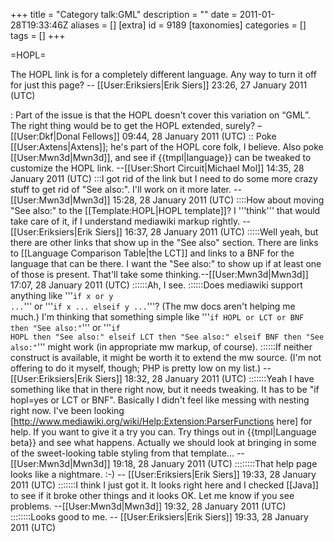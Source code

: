 +++
title = "Category talk:GML"
description = ""
date = 2011-01-28T19:33:46Z
aliases = []
[extra]
id = 9189
[taxonomies]
categories = []
tags = []
+++

=HOPL=

The HOPL link is for a completely different language. Any way to turn it off for just this page? -- [[User:Eriksiers|Erik Siers]] 23:26, 27 January 2011 (UTC)

: Part of the issue is that the HOPL doesn't cover this variation on “GML”. The right thing would be to get the HOPL extended, surely? –[[User:Dkf|Donal Fellows]] 09:44, 28 January 2011 (UTC)
:: Poke [[User:Axtens|Axtens]]; he's part of the HOPL core folk, I believe. Also poke [[User:Mwn3d|Mwn3d]], and see if {{tmpl|language}} can be tweaked to customize the HOPL link. --[[User:Short Circuit|Michael Mol]] 14:35, 28 January 2011 (UTC)
:::I got rid of the link but I need to do some more crazy stuff to get rid of "See also:". I'll work on it more later. --[[User:Mwn3d|Mwn3d]] 15:28, 28 January 2011 (UTC)
::::How about moving "See also:" to the [[Template:HOPL|HOPL template]]? I '''think''' that would take care of it, if I understand mediawiki markup rightly. -- [[User:Eriksiers|Erik Siers]] 16:37, 28 January 2011 (UTC)
:::::Well yeah, but there are other links that show up in the "See also" section. There are links to [[Language Comparison Table|the LCT]] and links to a BNF for the language that can be there. I want the "See also:" to show up if at least one of those is present. That'll take some thinking.--[[User:Mwn3d|Mwn3d]] 17:07, 28 January 2011 (UTC)
::::::Ah, I see.
::::::Does mediawiki support anything like '''<code>if x or y ...</code>''' or '''<code>if x ... elseif y ...</code>'''? (The mw docs aren't helping me much.) I'm thinking that something simple like '''<code>if HOPL or LCT or BNF then "See also:"</code>''' or '''<code>if HOPL then "See also:" elseif LCT then "See also:" elseif BNF then "See also:"</code>''' might work (in appropriate mw markup, of course).
::::::If neither construct is available, it might be worth it to extend the mw source. (I'm not offering to do it myself, though; PHP is pretty low on my list.) -- [[User:Eriksiers|Erik Siers]] 18:32, 28 January 2011 (UTC)
:::::::Yeah I have something like that in there right now, but it needs tweaking. It has to be "if hopl=yes or LCT or BNF". Basically I didn't feel like messing with nesting right now. I've been looking [http://www.mediawiki.org/wiki/Help:Extension:ParserFunctions here] for help. If you want to give it a try you can. Try things out in {{tmpl|Language beta}} and see what happens. Actually we should look at bringing in some of the sweet-looking table styling from that template... --[[User:Mwn3d|Mwn3d]] 19:18, 28 January 2011 (UTC)
::::::::That help page looks like a nightmare. :-) -- [[User:Eriksiers|Erik Siers]] 19:33, 28 January 2011 (UTC)
:::::::I think I just got it. It looks right here and I checked [[Java]] to see if it broke other things and it looks OK. Let me know if you see problems. --[[User:Mwn3d|Mwn3d]] 19:32, 28 January 2011 (UTC)
::::::::Looks good to me. -- [[User:Eriksiers|Erik Siers]] 19:33, 28 January 2011 (UTC)
